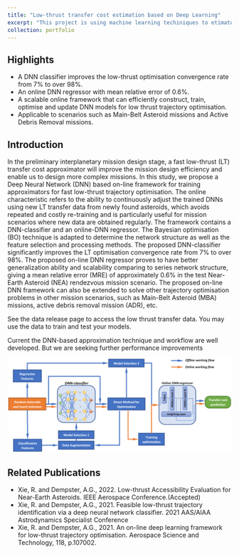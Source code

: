 ```yaml
---
title: "Low-thrust transfer cost estimation based on Deep Learning"
excerpt: "This project is using machine learning techiniques to etimate low-thrust transfer cost without performing the actual optimisation. This technique greatly reduces the computation time and the accuracy outperforms and analytical solution, these two features enable more complex mission designs."
collection: portfolio
---
```


## Highlights
* A DNN classifier improves the low-thrust optimisation convergence rate from 7% to over 98%.
* An online DNN regressor with mean relative error of 0.6%.
* A scalable online framework that can efficiently construct, train, optimise and update DNN models for low thrust trajectory optimisation.
* Applicable to scenarios such as Main-Belt Asteroid missions and Active Debris Removal missions.

## Introduction
In the preliminary interplanetary mission design stage, a fast low-thrust (LT) transfer cost approximator will improve the mission design efficiency and enable us to design more complex missions. In this study, we propose a Deep Neural Network (DNN) based on-line framework for training approximators for fast low-thrust trajectory optimisation. The online characteristic refers to the ability to continuously adjust the trained DNNs using new LT transfer data from newly found asteroids, which avoids repeated and costly re-training and is particularly useful for mission scenarios where new data are obtained regularly. The framework contains a DNN-classifier and an online-DNN regressor. The Bayesian optimisation (BO) technique is adapted to determine the network structure as well as the feature selection and processing methods. The proposed DNN-classifier significantly improves the LT optimisation convergence rate from 7% to over 98%. The proposed on-line DNN regressor proves to have better generalization ability and scalability comparing to series network structure, giving a mean relative error (MRE) of approximately 0.6% in the test Near-Earth Asteroid (NEA) rendezvous mission scenario. The proposed on-line DNN framework can also be extended to solve other trajectory optimisation problems in other mission scenarios, such as Main-Belt Asteroid (MBA) missions, active debris removal mission (ADR), etc.


See the data release page to access the low thrust transfer data. You may use the data to train and test your models.

Current the DNN-based approximation technique and workflow are well developed. But we are seeking further performance improvements

![DNN approximation workflow](/images/project3.png "DNN approximation workflow")

## Related Publications
* Xie, R. and Dempster, A.G., 2022. Low-thrust Accessibility Evaluation for Near-Earth Asteroids. IEEE Aerospace Conference.(Accepted)
* Xie, R. and Dempster, A.G., 2021. Feasible low-thrust trajectory identification via a deep neural network classifier. 2021 AAS/AIAA Astrodynamics Specialist Conference
* Xie, R. and Dempster, A.G., 2021. An on-line deep learning framework for low-thrust trajectory optimisation. Aerospace Science and Technology, 118, p.107002.

